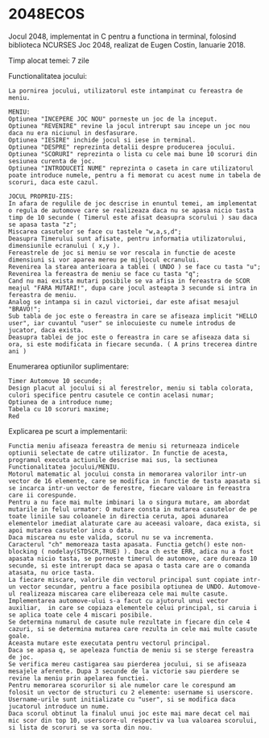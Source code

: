 # 2048ECOS
Jocul 2048, implementat in C pentru a functiona in terminal, folosind biblioteca NCURSES
Joc 2048, realizat de Eugen Costin, Ianuarie 2018.

Timp alocat temei: 7 zile

Functionalitatea jocului:

	La pornirea jocului, utilizatorul este intampinat cu fereastra de meniu.

	MENIU:
	Optiunea "INCEPERE JOC NOU" porneste un joc de la inceput.
	Optiunea "REVENIRE" revine la jocul intrerupt sau incepe un joc nou daca nu era niciunul in desfasurare.
	Optiunea "IESIRE" inchide jocul si iese in terminal.
	Optiunea "DESPRE" reprezinta detalii despre producerea jocului.
	Optiunea "SCORURI" reprezinta o lista cu cele mai bune 10 scoruri din sesiunea curenta de joc.
	Optiunea "INTRODUCETI NUME" reprezinta o caseta in care utilizatorul poate introduce numele, pentru a fi memorat cu acest nume in tabela de scoruri, daca este cazul.

	JOCUL PROPRIU-ZIS:
	In afara de regulile de joc descrise in enuntul temei, am implementat o regula de automove care se realizeaza daca nu se apasa nicio tasta timp de 10 secunde ( Timerul este afisat deasupra scorului ) sau daca se apasa tasta "z";
	Miscarea casutelor se face cu tastele "w,a,s,d";
	Deasupra Timerului sunt afisate, pentru informatia utilizatorului, dimensiunile ecranului ( x,y ). 
	Fereastrele de joc si meniu se vor rescala in functie de aceste dimensiuni si vor aparea mereu pe mijlocul ecranului.
	Revenirea la starea anterioara a tablei ( UNDO ) se face cu tasta "u";
	Revenirea la fereastra de meniu se face cu tasta "q";
	Cand nu mai exista mutari posibile se va afisa in fereastra de SCOR meajul "FARA MUTARI!", dupa care jocul asteapta 3 secunde si intra in fereastra de meniu.
	Analog se intampa si in cazul victoriei, dar este afisat mesajul "BRAVO!";
	Sub tabla de joc este o fereastra in care se afiseaza implicit "HELLO user", iar cuvantul "user" se inlocuieste cu numele introdus de jucator, daca exista.
	Deasupra tablei de joc este o fereastra in care se afiseaza data si ora, si este modificata in fiecare secunda. ( A prins trecerea dintre ani )

Enumerarea optiunilor suplimentare:

	Timer Automove 10 secunde;
	Design placut al jocului si al ferestrelor, meniu si tabla colorata, culori specifice pentru casutele ce contin acelasi numar;
	Optiunea de a introduce nume;
	Tabela cu 10 scoruri maxime;
	Red

Explicarea pe scurt a implementarii:

	Functia meniu afiseaza fereastra de meniu si returneaza indicele optiunii selectate de catre utilizator. In functie de acesta, programul executa actiunile descrise mai sus, la sectiunea Functionalitatea jocului/MENIU.
	Motorul matematic al jocului consta in memorarea valorilor intr-un vector de 16 elemente, care se modifica in functie de tasta apasata si se incarca intr-un vector de ferestre, fiecare valoare in fereastra care ii corespunde. 
	Pentru a nu face mai multe imbinari la o singura mutare, am abordat mutarile in felul urmator: O mutare consta in mutarea casutelor de pe toate liniile sau coloanele in directia ceruta, apoi adunarea elementelor imediat alaturate care au aceeasi valoare, daca exista, si apoi mutarea casutelor inca o data. 
	Daca miscarea nu este valida, scorul nu se va incrementa. 
	Caracterul "ch" memoreaza tasta apasata. Functia getch() este non-blocking ( nodelay(STDSCR,TRUE) ). Daca ch este ERR, adica nu a fost apasata nicio tasta, se porneste timerul de automove, care dureaza 10 secunde, si este intrerupt daca se apasa o tasta care are o comanda atasata, nu orice tasta. 
	La fiecare miscare, valorile din vectorul principal sunt copiate intr-un vector secundar, pentru a face posibila optiunea de UNDO. Automove-ul realizeaza miscarea care elibereaza cele mai multe casute. Implementarea automove-ului s-a facut cu ajutorul unui vector auxiliar,  in care se copiaza elementele celui principal, si caruia i se aplica toate cele 4 miscari posibile.
	Se determina numarul de casute nule rezultate in fiecare din cele 4 cazuri, si se determina mutarea care rezulta in cele mai multe casute goale.
	Aceasta mutare este executata pentru vectorul principal.
	Daca se apasa q, se apeleaza functia de meniu si se sterge fereastra de joc.
	Se verifica mereu castigarea sau pierderea jocului, si se afiseaza mesajele aferente. Dupa 3 secunde de la victorie sau pierdere se revine la meniu prin apelarea functiei.
	Pentru memorarea scorurilor si ale numelor care le corespund am folosit un vector de structuri cu 2 elemente: username si userscore.
	Username-urile sunt initializate cu "user", si se modifica daca jucatorul introduce un nume.
	Daca scorul obtinut la finalul unui joc este mai mare decat cel mai mic scor din top 10, userscore-ul respectiv va lua valoarea scorului, si lista de scoruri se va sorta din nou.

